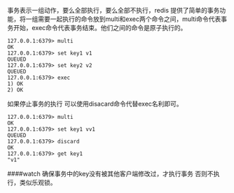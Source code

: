 事务表示一组动作，要么全部执行，要么全部不执行，redis 提供了简单的事务功能，将一组需要一起执行的命令放到multi和exec两个命令之间，multi命令代表事务开始，exec命令代表事务结束。他们之间的命令是原子执行的。
```
127.0.0.1:6379> multi
OK
127.0.0.1:6379> set key1 v1
QUEUED
127.0.0.1:6379> set key2 v2
QUEUED
127.0.0.1:6379> exec
1) OK
2) OK
```
如果停止事务的执行 可以使用disacard命令代替exec名利即可。
```
127.0.0.1:6379> multi
OK
127.0.0.1:6379> set key1 vv1
QUEUED
127.0.0.1:6379> discard
OK
127.0.0.1:6379> get key1
"v1"
```
####watch 
确保事务中的key没有被其他客户端修改过，才执行事务 否则不执行，类似乐观锁。
